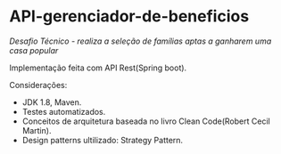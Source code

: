 # API-gerenciador-de-beneficios
*Desafio Técnico - realiza a seleção de famílias aptas a ganharem uma casa popular*

Implementação feita com API Rest(Spring boot).

Considerações:
- JDK 1.8, Maven.
- Testes automatizados. 
- Conceitos de arquitetura baseada no livro Clean Code(Robert Cecil Martin).
- Design patterns ultilizado: Strategy Pattern.
